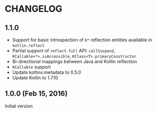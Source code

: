 # CHANGELOG

## 1.1.0

* Support for basic introspection of `K*` reflection entities available in `kotlin.reflect`
* Partial support of `reflect.full` API: `callSuspend`, `KCallable<*>.isAccessible`, `KClass<T>.primaryConstructor`
* Bi-directional mappings between Java and Kotlin reflection
* `KCallable` support
* Update kotlinx.metadata to 0.5.0  
* Update Kotlin to 1.7.10

## 1.0.0 (Feb 15, 2016)

Initial version
